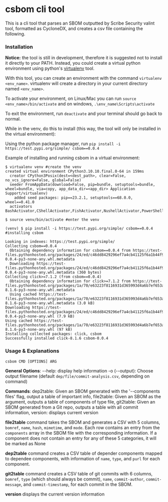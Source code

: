 # csbom cli tool

This is a cli tool that parses an SBOM outputted by Scribe Security valint tool, formatted as CycloneDX, and creates a csv file containing the following.

### Installation

**Notice:** the tool is still in development, therefore it is suggested not to install it directly to your PATH. Instead, you could create a virtual python environment using python's [virtualenv](https://virtualenv.pypa.io/en/latest/installation.html) tool.

With this tool, you can create an environment with the command `virtualenv <env_name>`. virtualenv will create a directory in your current directory named `<env_name>`.

To activate your environment, on Linux/Mac you can run `source <env_name>/bin/activate` and on windows, `.\env_name\Scripts\activate`

To exit the environment, run `deactivate` and your terminal should go back to normal.

While in the venv, do this to install (this way, the tool will only be installed in the virtual environment):

Using the python package manager, run `pip install -i https://test.pypi.org/simple/ csbom==0.0.4`

Example of installing and running csbom in a virtual environment:
```shell
$ virtualenv venv #create the venv
created virtual environment CPython3.10.10.final.0-64 in 159ms
  creator CPython3Posix(dest=<dest_path>, clear=False, no_vcs_ignore=False, global=False)
  seeder FromAppData(download=False, pip=bundle, setuptools=bundle, wheel=bundle, via=copy, app_data_dir=<app_dir> Application Support/virtualenv)
    added seed packages: pip==23.2.1, setuptools==68.0.0, wheel==0.41.0
  activators BashActivator,CShellActivator,FishActivator,NushellActivator,PowerShellActivator,PythonActivator

$ source venv/bin/activate #enter the venv

(venv) $ pip install -i https://test.pypi.org/simple/ csbom==0.0.4 #installing csbom

Looking in indexes: https://test.pypi.org/simple/
Collecting csbom==0.0.4
  Obtaining dependency information for csbom==0.0.4 from https://test-files.pythonhosted.org/packages/24/ed/c46dd8429296ef7a4cb41125f6a1b44f942b4acb18097fb5f61f97fc1170/csbom-0.0.4-py3-none-any.whl.metadata
  Downloading https://test-files.pythonhosted.org/packages/24/ed/c46dd8429296ef7a4cb41125f6a1b44f942b4acb18097fb5f61f97fc1170/csbom-0.0.4-py3-none-any.whl.metadata (360 bytes)
Collecting click>=7.1.2 (from csbom==0.0.4)
  Obtaining dependency information for click>=7.1.2 from https://test-files.pythonhosted.org/packages/1a/70/e63223f8116931d365993d4a6b7ef653a4d920b41d03de7c59499962821f/click-8.1.6-py3-none-any.whl.metadata
  Using cached https://test-files.pythonhosted.org/packages/1a/70/e63223f8116931d365993d4a6b7ef653a4d920b41d03de7c59499962821f/click-8.1.6-py3-none-any.whl.metadata (3.0 kB)
Downloading https://test-files.pythonhosted.org/packages/24/ed/c46dd8429296ef7a4cb41125f6a1b44f942b4acb18097fb5f61f97fc1170/csbom-0.0.4-py3-none-any.whl (7.9 kB)
Using cached https://test-files.pythonhosted.org/packages/1a/70/e63223f8116931d365993d4a6b7ef653a4d920b41d03de7c59499962821f/click-8.1.6-py3-none-any.whl (97 kB)
Installing collected packages: click, csbom
Successfully installed click-8.1.6 csbom-0.0.4
```

### Usage & Explanations

`csbom CMD [OPTIONS] ARG`

**General Options**:
--help: display help information
-o (--output): Choose output filename (default `dep/file/commit-analysis.csv`, depending on command)

**Commands**:
dep2table: Given an SBOM generated with the '--components files' flag, output a table of important info,
file2table: Given an SBOM as the argument, outputs a table of components of type file,
git2table: Given an SBOM generated from a Git repo, outputs a table with all commit information,
version: displays current version

**file2table**
command takes the SBOM and generates a CSV with 5 columns,
`bomref`, `name`, `hash`, `mimetime`, and `mode`.
Each row contains an entry from the `components` array in the SBOM file with the corresponding information. If a component does not contain an entry for any of these 5 categories, it will be marked as None

**dep2table**
command creates a CSV table of depender components mapped to dependee components, with information of `name`, `type`, and `purl` for each component.

**git2table**
command creates a CSV table of git commits with 6 columns, `bomref`, `type` (which should always be commit), `name`, `commit-author`, `commit-message`, and `commit-timestamp`, for each commit in the SBOM.

**version**
displays the current version information
